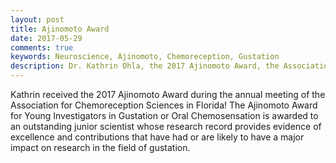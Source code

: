 ```yaml
---
layout: post
title: Ajinomoto Award
date: 2017-05-29
comments: true
keywords: Neuroscience, Ajinomoto, Chemoreception, Gustation
description: Dr. Kathrin Ohla, the 2017 Ajinomoto Award, the Association for Chemoreception Sciences.
---
```


Kathrin received the 2017 Ajinomoto Award during the annual meeting of the Association for Chemoreception Sciences in Florida! The Ajinomoto Award for Young Investigators in Gustation or Oral Chemosensation is awarded to an outstanding junior scientist whose research record provides evidence of excellence and contributions that have had or are likely to have a major impact on research in the field of gustation.
